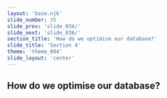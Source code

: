 ```yaml
---
layout: 'base.njk'
slide_number: 35
slide_prev: 'slide_034/'
slide_next: 'slide_036/'
section_title: 'How do we optimise our database?'
slide_title: 'Section 4'
theme: 'theme_004'
slide_layout: 'center'
---
```


<section class="slide__text">

# How do we optimise our database?

</section>
